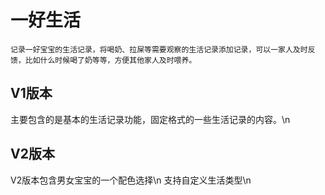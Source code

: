 # 一好生活
`记录一好宝宝的生活记录，将喝奶、拉屎等需要观察的生活记录添加记录，可以一家人及时反馈，比如什么时候喝了奶等等，方便其他家人及时喂养。`
## V1版本
主要包含的是基本的生活记录功能，固定格式的一些生活记录的内容。\n


## V2版本
V2版本包含男女宝宝的一个配色选择\n
支持自定义生活类型\n
